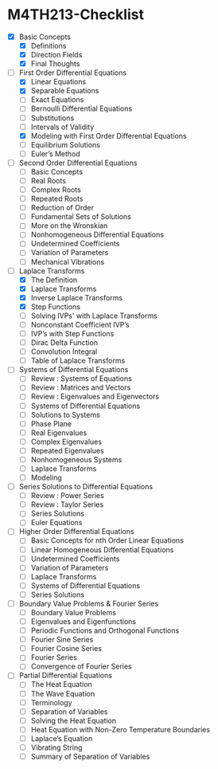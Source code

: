 # M4TH213-Checklist

 - [x] Basic Concepts
    - [x] Definitions 
    - [x] Direction Fields 
    - [x] Final Thoughts 
 - [ ] First Order Differential Equations
    - [x] Linear Equations
    - [x] Separable Equations
    - [ ] Exact Equations
    - [ ] Bernoulli Differential Equations
    - [ ] Substitutions
    - [ ] Intervals of Validity
    - [x] Modeling with First Order Differential Equations
    - [ ] Equilibrium Solutions
    - [ ] Euler’s Method
 - [ ] Second Order Differential Equations
    - [ ] Basic Concepts
    - [ ] Real Roots
    - [ ] Complex Roots
    - [ ] Repeated Roots
    - [ ] Reduction of Order
    - [ ] Fundamental Sets of Solutions
    - [ ] More on the Wronskian
    - [ ] Nonhomogeneous Differential Equations
    - [ ] Undetermined Coefficients
    - [ ] Variation of Parameters
    - [ ] Mechanical Vibrations
 - [ ] Laplace Transforms
    - [x] The Definition
    - [x] Laplace Transforms
    - [x] Inverse Laplace Transforms
    - [x] Step Functions
    - [ ] Solving IVPs' with Laplace Transforms
    - [ ] Nonconstant Coefficient IVP’s
    - [ ] IVP’s with Step Functions
    - [ ] Dirac Delta Function
    - [ ] Convolution Integral
    - [ ] Table of Laplace Transforms
 - [ ] Systems of Differential Equations
    - [ ] Review : Systems of Equations
    - [ ] Review : Matrices and Vectors
    - [ ] Review : Eigenvalues and Eigenvectors
    - [ ] Systems of Differential Equations
    - [ ] Solutions to Systems
    - [ ] Phase Plane
    - [ ] Real Eigenvalues
    - [ ] Complex Eigenvalues
    - [ ] Repeated Eigenvalues
    - [ ] Nonhomogeneous Systems
    - [ ] Laplace Transforms
    - [ ] Modeling
 - [ ] Series Solutions to Differential Equations
    - [ ] Review : Power Series
    - [ ] Review : Taylor Series
    - [ ] Series Solutions
    - [ ] Euler Equations
 - [ ] Higher Order Differential Equations
    - [ ] Basic Concepts for nth Order Linear Equations
    - [ ] Linear Homogeneous Differential Equations
    - [ ] Undetermined Coefficients
    - [ ] Variation of Parameters
    - [ ] Laplace Transforms
    - [ ] Systems of Differential Equations
    - [ ] Series Solutions
 - [ ] Boundary Value Problems & Fourier Series
    - [ ] Boundary Value Problems
    - [ ] Eigenvalues and Eigenfunctions
    - [ ] Periodic Functions and Orthogonal Functions
    - [ ] Fourier Sine Series
    - [ ] Fourier Cosine Series
    - [ ] Fourier Series
    - [ ] Convergence of Fourier Series
 - [ ] Partial Differential Equations
    - [ ] The Heat Equation
    - [ ] The Wave Equation
    - [ ] Terminology
    - [ ] Separation of Variables
    - [ ] Solving the Heat Equation
    - [ ] Heat Equation with Non-Zero Temperature Boundaries
    - [ ] Laplace’s Equation
    - [ ] Vibrating String
    - [ ] Summary of Separation of Variables
